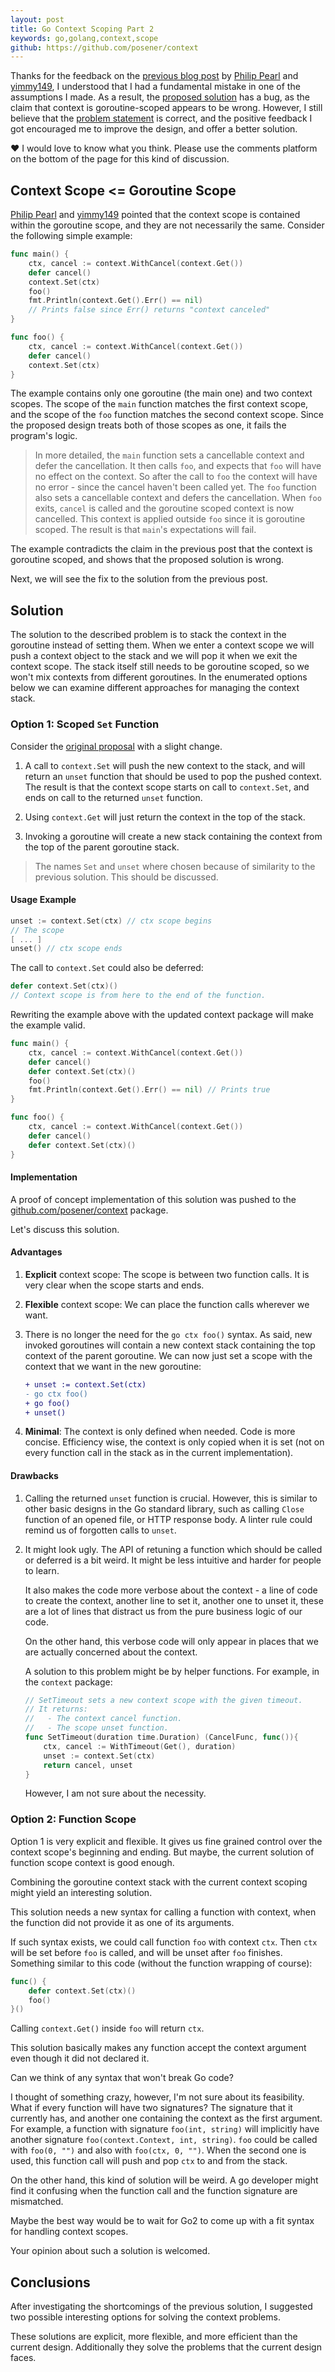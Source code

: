 ```yaml
---
layout: post
title: Go Context Scoping Part 2
keywords: go,golang,context,scope
github: https://github.com/posener/context
---
```


Thanks for the feedback on the [previous blog post](/goroutine-scoped-context) by
[Philip Pearl](http://disq.us/p/1wh0mba) and [yimmy149](http://disq.us/p/1wh8r8j),
I understood that I had a fundamental mistake in one of the assumptions I made.
As a result, the [proposed solution](/goroutine-scoped-context/#proposal) has a bug,
as the claim that context is goroutine-scoped appears to be wrong.
However, I still believe that the
[problem statement](/goroutine-scoped-context/#problem-statement) is correct,
and the positive feedback I got
encouraged me to improve the design, and offer a better solution.

:heart: I would love to know what you think.
Please use the comments platform on the bottom of the page for this kind of discussion.

## Context Scope <= Goroutine Scope

[Philip Pearl](http://disq.us/p/1wh0mba) and [yimmy149](http://disq.us/p/1wh8r8j)
pointed that the context scope is contained within the goroutine scope,
and they are not necessarily the same.
Consider the following simple example:

```go
func main() {
	ctx, cancel := context.WithCancel(context.Get())
	defer cancel()
	context.Set(ctx)
	foo()
	fmt.Println(context.Get().Err() == nil)
	// Prints false since Err() returns "context canceled"
}

func foo() {
	ctx, cancel := context.WithCancel(context.Get())
	defer cancel()
	context.Set(ctx)
}
```

The example contains only one goroutine (the main one) and two context scopes.
The scope of the `main` function matches the first context scope, and the scope
of the `foo` function matches the second context scope.
Since the proposed design treats both of those scopes as one,
it fails the program's logic.

> In more detailed,
> the `main` function sets a cancellable context and defer the cancellation.
> It then calls `foo`, and expects that `foo` will have no effect on the context.
> So after the call to `foo` the context will have no error -
> since the cancel haven't been called yet.
> The `foo` function also sets a cancellable context and defers the cancellation.
> When `foo` exits, `cancel` is called and the goroutine scoped context is now cancelled.
> This context is applied outside `foo` since it is goroutine scoped.
> The result is that `main`'s expectations will fail.

The example contradicts the claim in the previous post that the context is goroutine scoped,
and shows that the proposed solution is wrong.

Next, we will see the fix to the solution from the previous post.

## Solution

The solution to the described problem is to stack the context in the
goroutine instead of setting them.
When we enter a context scope we will push a context object to the stack
and we will pop it when we exit the context scope.
The stack itself still needs to be goroutine scoped,
so we won't mix contexts from different goroutines.
In the enumerated options below we can examine different approaches
for managing the context stack.

### Option 1: Scoped `Set` Function

Consider the [original proposal](/goroutine-scoped-context/#proposal) with a slight change.

1. A call to `context.Set` will push the new context to the stack,
   and will return an `unset` function that should be used to pop the pushed context.
   The result is that the context scope starts on call to `context.Set`,
   and ends on call to the returned `unset` function.

2. Using `context.Get` will just return the context in the top of the stack.

3. Invoking a goroutine will create a new stack containing the context from the top
   of the parent goroutine stack.

> The names `Set` and `unset` where chosen because of similarity to the previous
> solution. This should be discussed.

#### Usage Example

```go
unset := context.Set(ctx) // ctx scope begins
// The scope
[ ... ]
unset() // ctx scope ends
```

The call to `context.Set` could also be deferred:

```go
defer context.Set(ctx)()
// Context scope is from here to the end of the function.
```

Rewriting the example above with the updated context package will make
the example valid.

```go
func main() {
	ctx, cancel := context.WithCancel(context.Get())
	defer cancel()
	defer context.Set(ctx)()
	foo()
	fmt.Println(context.Get().Err() == nil)	// Prints true
}

func foo() {
	ctx, cancel := context.WithCancel(context.Get())
	defer cancel()
	defer context.Set(ctx)()
}
```

#### Implementation

A proof of concept implementation of this solution was pushed to the
[github.com/posener/context](https://github.com/posener/context) package.

Let's discuss this solution.

#### Advantages

1. **Explicit** context scope: The scope is between two function calls.
   It is very clear when the scope starts and ends.
2. **Flexible** context scope: We can place the function calls wherever we want.
3. There is no longer the need for the `go ctx foo()` syntax.
   As said, new invoked goroutines will contain a new context stack containing
   the top context of the parent goroutine.
   We can now just set a scope with the context that we want in the new goroutine:

   ```diff
   + unset := context.Set(ctx)
   - go ctx foo()
   + go foo()
   + unset()
   ```

4. **Minimal**: The context is only defined when needed.
   Code is more concise.
   Efficiency wise, the context is only copied when it is set
   (not on every function call in the stack as in the current implementation).

#### Drawbacks

1. Calling the returned `unset` function is crucial.
   However, this is similar to other basic designs in the Go standard library,
   such as calling `Close` function of an opened file, or HTTP response body.
   A linter rule could remind us of forgotten calls to `unset`.

2. It might look ugly.
   The API of retuning a function which should be called or deferred is a bit weird.
   It might be less intuitive and harder for people to learn.

   It also makes the code more verbose about the context - a line of code to create
   the context, another line to set it, another one to unset it, these are a lot
   of lines that distract us from the pure business logic of our code.

   On the other hand, this verbose code will only appear in places that we
   are actually concerned about the context.

   A solution to this problem might be by helper functions.
   For example, in the `context` package:

   ```go
   // SetTimeout sets a new context scope with the given timeout.
   // It returns:
   //   - The context cancel function.
   //   - The scope unset function.
   func SetTimeout(duration time.Duration) (CancelFunc, func()){
	   ctx, cancel := WithTimeout(Get(), duration)
	   unset := context.Set(ctx)
	   return cancel, unset
   }
   ```

   However, I am not sure about the necessity.

### Option 2: Function Scope

Option 1 is very explicit and flexible.
It gives us fine grained control over the context scope's beginning and ending.
But maybe, the current solution of function scope context is good enough.

Combining the goroutine context stack with the current context scoping
might yield an interesting solution.

This solution needs a new syntax for calling a function with context,
when the function did not provide it as one of its arguments.

If such syntax exists, we could call function `foo` with context `ctx`.
Then `ctx` will be set before `foo` is called,
and will be unset after `foo` finishes. Something similar to this code
(without the function wrapping of course):

```go
func() {
	defer context.Set(ctx)()
	foo()
}()
```

Calling `context.Get()` inside `foo` will return `ctx`.

This solution basically makes any function accept the
context argument even though it did not declared it.

Can we think of any syntax that won't break Go code?

I thought of something crazy, however, I'm not sure about its feasibility.
What if every function will have two signatures?
The signature that it currently has, and another one containing
the context as the first argument.
For example, a function with signature `foo(int, string)` will implicitly
have another signature `foo(context.Context, int, string)`.
`foo` could be called with `foo(0, "")` and also with `foo(ctx, 0, "")`.
When the second one is used, this function call will push and pop `ctx`
to and from the stack.

On the other hand, this kind of solution will be weird.
A go developer might find it confusing when the function call and the
function signature are mismatched.

Maybe the best way would be to wait for Go2 to come up with a fit
syntax for handling context scopes.

Your opinion about such a solution is welcomed.

## Conclusions

After investigating the shortcomings of the previous solution,
I suggested two possible interesting options for solving the context problems.

These solutions are explicit, more flexible, and more efficient than the current design.
Additionally they solve the problems that the current design faces.